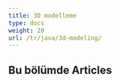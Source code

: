 ```yaml
---
title: 3D modelleme
type: docs
weight: 20
url: /tr/java/3d-modeling/
---
```

##  **Bu bölümde Articles**

